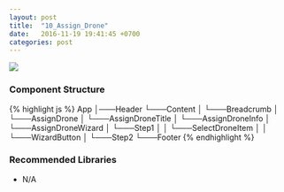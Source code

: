 ```yaml
---
layout: post
title:  "10_Assign_Drone"
date:   2016-11-19 19:41:45 +0700
categories: post
---
```


<img src="{{ site.github.url }}/images/posts/2016-11-19/10_Assign_Drone.jpg">

### Component Structure

{% highlight js %}
App
│───Header
└───Content
│   └───Breadcrumb
│   └───AssignDrone
│       └───AssignDroneTitle
│       └───AssignDroneInfo
│       └───AssignDroneWizard
│           └───Step1
│           │   └───SelectDroneItem
│           │   └───WizardButton
│           └───Step2
└───Footer
{% endhighlight %}

### Recommended Libraries

* N/A

